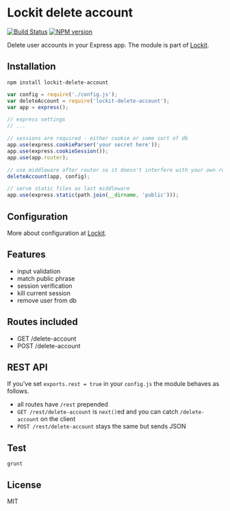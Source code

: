 # Lockit delete account

[![Build Status](https://travis-ci.org/zeMirco/lockit-delete-account.svg?branch=master)](https://travis-ci.org/zeMirco/lockit-delete-account) [![NPM version](https://badge.fury.io/js/lockit-delete-account.svg)](http://badge.fury.io/js/lockit-delete-account)

Delete user accounts in your Express app. The module is part of [Lockit](https://github.com/zeMirco/lockit).

## Installation

`npm install lockit-delete-account`

```js
var config = require('./config.js');
var deleteAccount = require('lockit-delete-account');
var app = express();

// express settings
// ...

// sessions are required - either cookie or some sort of db
app.use(express.cookieParser('your secret here'));
app.use(express.cookieSession());
app.use(app.router);

// use middleware after router so it doesn't interfere with your own routes
deleteAccount(app, config);

// serve static files as last middleware
app.use(express.static(path.join(__dirname, 'public')));
```

## Configuration

More about configuration at [Lockit](https://github.com/zeMirco/lockit).

## Features

 - input validation
 - match public phrase
 - session verification
 - kill current session
 - remove user from db

## Routes included

 - GET /delete-account
 - POST /delete-account

## REST API

If you've set `exports.rest = true` in your `config.js` the module behaves as follows.

 - all routes have `/rest` prepended
 - `GET /rest/delete-account` is `next()`ed and you can catch `/delete-account` on the client
 - `POST /rest/delete-account` stays the same but sends JSON

## Test

`grunt`

## License

MIT
